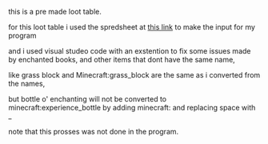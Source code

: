 this is a pre made loot table.

for this loot table i used the spredsheet at [this link](https://docs.google.com/spreadsheets/d/1QTsnLFqjG1YQ0siEPl4shL7jXKkWCYl3Hoo9YcvfL5k/edit?usp=drivesdk) to make the input for my program

and i used visual studeo code with an exstention to fix some issues made by enchanted books, and other items that dont have the same name,

like grass block and Minecraft:grass_block are the same as i converted from the names,

but bottle o' enchanting will not be converted to minecraft:experience_bottle by adding minecraft: and replacing space with _

note that this prosses was not done in the program.
